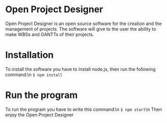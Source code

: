 # Open Project Designer
Open Project Designer is an open source software for the creation and the management of projects. The
software will give to the user the ability to make WBSs and GANTTs of their projects.

# Installation
To install the software you have to install node.js, then run the following command:\n
`$ npm install`

# Run the program
To run the program you have to write this command:\n
`$ npm start`\n
Then enjoy the Open Project Designer
